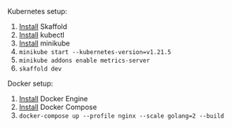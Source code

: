 Kubernetes setup:
1. [Install](https://skaffold.dev/docs/install/) Skaffold
2. [Install](https://kubernetes.io/docs/tasks/tools/install-kubectl/) kubectl
3. [Install](https://minikube.sigs.k8s.io/docs/start/) minikube
4. ```minikube start --kubernetes-version=v1.21.5```
5. ```minikube addons enable metrics-server```
6. ```skaffold dev```

Docker setup:
1. [Install](https://docs.docker.com/engine/install/) Docker Engine
2. [Install](https://docs.docker.com/compose/install/) Docker Compose
3. ```docker-compose up --profile nginx --scale golang=2 --build```
